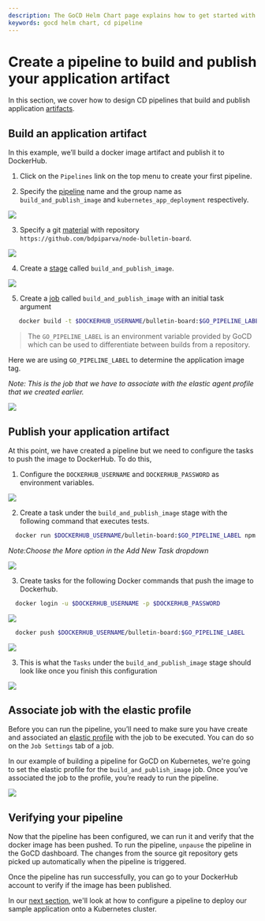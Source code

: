 ```yaml
---
description: The GoCD Helm Chart page explains how to get started with GoCD for kubernetes using Helm.
keywords: gocd helm chart, cd pipeline
---
```

# Create a pipeline to build and publish your application artifact

In this section, we cover how to design CD pipelines that build and publish application [artifacts](https://docs.gocd.org/current/introduction/concepts_in_go.html#artifacts).

## Build an application artifact

In this example, we’ll build a docker image artifact and publish it to DockerHub.

1. Click on the `Pipelines` link on the top menu to create your first pipeline.

2. Specify the [pipeline](https://docs.gocd.org/current/introduction/concepts_in_go.html#pipeline) name and the group name as `build_and_publish_image` and `kubernetes_app_deployment` respectively.

  ![](../../resources/images/gocd-helm-chart/pipeline_wizard_add_pipeline.png)

3. Specify a git [material](https://docs.gocd.org/current/introduction/concepts_in_go.html#materials) with repository `https://github.com/bdpiparva/node-bulletin-board`.

  ![](../../resources/images/gocd-helm-chart/pipeline_wizard_add_material.png)

4. Create a [stage](https://docs.gocd.org/current/introduction/concepts_in_go.html#stage) called `build_and_publish_image`.

  ![](../../resources/images/gocd-helm-chart/pipeline_wizard_add_stage.png)

5. Create a [job](https://docs.gocd.org/current/introduction/concepts_in_go.html#job) called `build_and_publish_image` with an initial task argument
```bash
   docker build -t $DOCKERHUB_USERNAME/bulletin-board:$GO_PIPELINE_LABEL . -f Dockerfile.application
```

  > The `GO_PIPELINE_LABEL` is an environment variable provided by GoCD which can be used to differentiate between builds from a repository.

  Here we are using `GO_PIPELINE_LABEL` to determine the application image tag.

  *Note: This is the job that we have to associate with the elastic agent profile that we created earlier.*

  ![](../../resources/images/gocd-helm-chart/pipeline_wizard_add_job.png)

## Publish your application artifact

At this point, we have created a pipeline but we need to configure the tasks to push the image to DockerHub. To do this,


1. Configure the `DOCKERHUB_USERNAME` and `DOCKERHUB_PASSWORD` as environment variables.

  ![](../../resources/images/gocd-helm-chart/configure_env_vars.png)

2. Create a task under the `build_and_publish_image` stage with the following command that executes tests.

  ```bash
    docker run $DOCKERHUB_USERNAME/bulletin-board:$GO_PIPELINE_LABEL npm test
  ```
  *Note:Choose the More option in the Add New Task dropdown*

  ![](../../resources/images/gocd-helm-chart/docker_test.png)

3. Create tasks for the following Docker commands that push the image to Dockerhub.

  ```bash
    docker login -u $DOCKERHUB_USERNAME -p $DOCKERHUB_PASSWORD
  ```

  ![](../../resources/images/gocd-helm-chart/docker_login.png)

  ```bash
    docker push $DOCKERHUB_USERNAME/bulletin-board:$GO_PIPELINE_LABEL
  ```

  ![](../../resources/images/gocd-helm-chart/docker_push.png)

3. This is what the `Tasks` under the `build_and_publish_image` stage should look like once you finish this configuration

  ![](../../resources/images/gocd-helm-chart/build_and_publish_image_tasks.png)

## Associate job with the elastic profile

Before you can run the pipeline, you’ll need to make sure you have create and associated an [elastic profile](elastic_profiles.md) with the job to be executed. You can do so on the `Job Settings` tab of a job.

In our example of building a pipeline for GoCD on Kubernetes, we're going to set the elastic profile for the `build_and_publish_image` job. Once you’ve associated the job to the profile, you’re ready to run the pipeline.

  ![](../../resources/images/gocd-helm-chart/associate_job_with_profile.png)

## Verifying your pipeline

Now that the pipeline has been configured, we can run it and verify that the docker image has been pushed. To run the pipeline, `unpause` the pipeline in the GoCD dashboard. The changes from the source git repository gets picked up automatically when the pipeline is triggered.

Once the pipeline has run successfully, you can go to your DockerHub account to verify if the image has been published.

In our [next section](creating_a_deploy_pipeline.md), we'll look at how to configure a pipeline to deploy our sample application onto a Kubernetes cluster.
